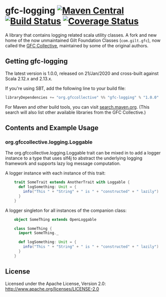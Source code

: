 # gfc-logging [![Maven Central](https://maven-badges.herokuapp.com/maven-central/org.gfccollective/gfc-logging_2.12/badge.svg?style=plastic)](https://maven-badges.herokuapp.com/maven-central/org.gfccollective/gfc-logging_2.12) [![Build Status](https://github.com/gfc-collective/gfc-logging/workflows/Scala%20CI/badge.svg)](https://github.com/gfc-collective/gfc-logging/actions) [![Coverage Status](https://coveralls.io/repos/gfc-collective/gfc-logging/badge.svg?branch=main&service=github)](https://coveralls.io/github/gfc-collective/gfc-logging?branch=main)

A library that contains logging related scala utility classes.
A fork and new home of the now unmaintained Gilt Foundation Classes (`com.gilt.gfc`), now called the [GFC Collective](https://github.com/gfc-collective), maintained by some of the original authors.


## Getting gfc-logging

The latest version is 1.0.0, released on 21/Jan/2020 and cross-built against Scala 2.12.x and 2.13.x.

If you're using SBT, add the following line to your build file:

```scala
libraryDependencies += "org.gfccollective" %% "gfc-logging" % "1.0.0"
```

For Maven and other build tools, you can visit [search.maven.org](http://search.maven.org/#search%7Cga%7C1%7Corg.gfccollective).
(This search will also list other available libraries from the GFC Collective.)

## Contents and Example Usage

### org.gfccollective.logging.Loggable

The org.gfccollective.logging.Loggable trait can be mixed in to add a logger instance to a type that
uses slf4j to abstract the underlying logging framework and supports lazy log message computation.

A logger instance with each instance of this trait:

```scala
    trait SomeTrait extends AnotherTrait with Loggable {
      def logSomething: Unit = {
        info("This " + "String" + " is " + "constructed" + " lazily")
      }
    }
```

A logger singleton for all instances of the companion class:

```scala
    object SomeThing extends OpenLoggable

    class SomeThing {
      import SomeThing._

      def logSomething: Unit = {
        info("This " + "String" + " is " + "constructed" + " lazily")
      }
    }
```

## License

Licensed under the Apache License, Version 2.0: http://www.apache.org/licenses/LICENSE-2.0
